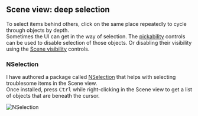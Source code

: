 ## Scene view: deep selection
To select items behind others, click on the same place repeatedly to cycle through objects by depth.  
Sometimes the UI can get in the way of selection. The [pickability](Selection.md) controls can be used to disable selection of those objects. Or disabling their visibility using the [Scene visibility](Visibility.md) controls.  

### NSelection

I have authored a package called [NSelection](https://github.com/vertxxyz/NSelection) that helps with selecting troublesome items in the Scene view.  
Once installed, press <kbd>Ctrl</kbd> while right-clicking in the Scene view to get a list of objects that are beneath the cursor.  

![NSelection](https://vertx.xyz/Images/NSelection/nSelection4.gif)  